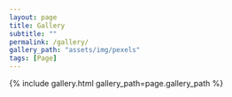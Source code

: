 ```yaml
---
layout: page
title: Gallery
subtitle: ""
permalink: /gallery/
gallery_path: "assets/img/pexels"
tags: [Page]
---
```


{% include gallery.html gallery_path=page.gallery_path %}
